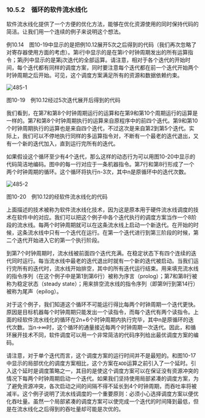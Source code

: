 ### 10.5.2　循环的软件流水线化

软件流水线化提供了一个方便的优化方法，能够在优化资源使用的同时保持代码的简洁。让我们用一个连续的例子来说明这个想法。

例10.14　图10-19中显示的是把例10.12展开5次之后得到的代码（我们再次忽略了对寄存器使用方面的考虑）。第i行中显示的是在第i个时钟周期发出的所有运算指令；第j列中显示的是第j次迭代的全部运算。请注意，相对于各个迭代的开始时间，每个迭代都有同样的调度方案，同时要注意每个迭代都在前一个迭代开始两个时钟周期之后开始。可见，这个调度方案满足所有的资源和数据依赖约束。

![485-1](../Images/image04827.jpeg)

图10-19　例10.12经过5次迭代展开后得到的代码

我们看到，在第7和第8个时钟周期运行的运算和在第9和第10个周期运行的运算是一样的。第7和第8个时钟周期执行的运算来自原程序中的前四个迭代。第9和第10个时钟周期执行的运算也是来自四个迭代，不过这次是来自第2到第5个迭代。实际上，我们可以不停地执行同样的多运算指令对，不断有一个最老的迭代退出，又有一个新的迭代加入，直到运行完所有的迭代。

如果假设这个循环至少有4个迭代，那么这样的动态行为可以用图10-20中显示的代码简洁地编码。图中的每一行对应于一条机器指令。第7行和第8行形成了一个两个时钟周期的循环。这个循环将执行n-3次，其中n是原循环中的迭代次数。

![485-2](../Images/image04828.jpeg)

图10-20　例10.12的经软件流水线化的代码

上面描述的技术被称为软件流水线化技术，因为这是原本用于硬件流水线调度的技术在软件中的对应。我们可以把这个例子中各个迭代执行的调度方案当作一个8阶段的流水线。每两个时钟周期就可以在这条流水线上启动一个新迭代。在开始的时候，这条流水线中只有一个迭代在运行。在第一个迭代进行到第三阶段的时候，第二个迭代开始进入它的第一个执行阶段。

到第7个时钟周期时，流水线被前面四个迭代充满。在稳定状态下有四个连续的迭代同时运行。每当流水线中最老的迭代退出时就有一个新的迭代被启动。当我们运行完所有的迭代时，流水线开始排空，其中的所有迭代运行结束。用来填充流水线的指令序列（在这个例子中是第1到第6行）被称为序言（prolog）；第7和第8行被称为稳定状态（steady state）；用来排空流水线的指令序列（即第9行到第14行）被称为尾声（epilog）。

对于这个例子，我们知道这个循环不可能运行得比每两个时钟周期一个迭代更快。原因是目标机器每个时钟周期只能发出一个读指令，而每个迭代有两个读指令。上面的经软件流水线化的循环在2n+6个时钟周期内执行完毕，其中n是原循环的迭代次数。当n→∞时，这个循环的通量接近每两个时钟周期一次迭代。因此，和循环展开技术不同，软件调度可以用一个非常简洁的代码序列给出最优调度方案的编码。

请注意，对于单个迭代而言，这个调度方案的运行时间并不是最短的。和图10-17中显示的局部优化的调度方案相比，这个方案在`ADD`运算之前引入了一个延时。引入这个延时是调度策略之一，其目的是使这个调度方案可以在保证没有资源冲突的情况下每两个时钟周期启动一个迭代。如果我们坚持使用局部紧凑的调度方案，为了避免资源冲突，各次启动之间的间隔不得不延长到4个时钟周期，而吞吐率将被减半。这个例子说明了流水线调度的一个重要原则：必须小心选择调度方案以便优化吞吐量。虽然一个局部紧凑的调度方案可以使完成一个迭代的时间降到最低，但是在流水线化之后得到的吞吐量却可能是次优的。